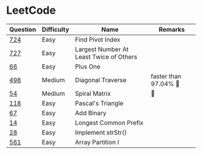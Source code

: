 # LeetCode

| Question                                                                               | Difficulty | Name                                    | Remarks              |
| -------------------------------------------------------------------------------------- | ---------- | --------------------------------------- | -------------------- |
| [724](https://leetcode.com/problems/find-pivot-index/)                                 | Easy       | Find Pivot Index                        |                      |
| [727](https://leetcode.com/problems/largest-number-at-least-twice-of-others/solution/) | Easy       | Largest Number At Least Twice of Others |                      |
| [66](https://leetcode.com/problems/plus-one/)                                          | Easy       | Plus One                                |                      |
| [498](https://leetcode.com/problems/diagonal-traverse/)                                | Medium     | Diagonal Traverse                       | faster than 97.04% 🔁 |
| [54](https://leetcode.com/problems/spiral-matrix/)                                     | Medium     | Spiral Matrix                           | 🔁                    |
| [118](https://leetcode.com/problems/pascals-triangle/)                                 | Easy       | Pascal's Triangle                       |                      |
| [67](https://leetcode.com/problems/add-binary/)                                        | Easy       | Add Binary                              |                      |
| [14](https://leetcode.com/problems/longest-common-prefix/)                             | Easy       | Longest Common Prefix                   |                      |
| [28](https://leetcode.com/problems/implement-strstr/)                                  | Easy       | Implement strStr()                      |                      |
| [561](https://leetcode.com/problems/array-partition-i/)                                | Easy       | Array Partition I                       |                      |

